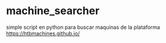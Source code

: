 # machine_searcher
simple script en python para buscar maquinas de la plataforma https://htbmachines.github.io/ 
